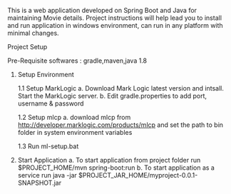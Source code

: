 This is a web application developed on Spring Boot and Java for maintaining Movie details.
Project instructions will help lead you to install and run application in windows environment, can run in any platform with minimal changes.

Project Setup

Pre-Requisite softwares : gradle,maven,java 1.8

1. Setup Environment

	1.1 Setup MarkLogic
		a. Download Mark Logic latest version and intsall. Start the MarkLogic server.
		b. Edit gradle.properties to add port, username & password

	1.2 Setup mlcp
		a. download mlcp from http://developer.marklogic.com/products/mlcp and set the path to bin folder in system environment variables
		
	1.3 Run ml-setup.bat
	
2.  Start Application
	a. To start application from project folder run $PROJECT_HOME/mvn spring-boot:run
	b. To start application as a service run java -jar $PROJECT_JAR_HOME/myproject-0.0.1-SNAPSHOT.jar